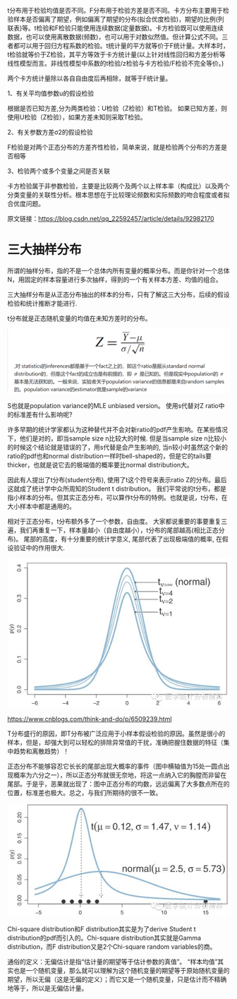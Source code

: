 t分布用于检验均值是否不同。F分布用于检验方差是否不同。卡方分布主要用于检验样本是否偏离了期望，例如偏离了期望的分布(拟合优度检验)，期望的比例(列联表)等。t检验和F检验只能使用连续数据(定量数据)。卡方检验既可以使用连续数据，也可以使用离散数据(频数)，也可以用于对数似然值。但计算公式不同。三者都可以用于回归方程系数的检验。t统计量的平方就等价于F统计量。大样本时，t检验就等价于Z检验，其平方等效于卡方统计量(以上针对线性回归和方差分析等线性模型而言。非线性模型中系数的t检验/z检验与卡方检验/F检验不完全等价。)

两个卡方统计量除以各自自由度后再相除，就等于F统计量。


1、有关平均值参数u的假设检验

根据是否已知方差,分为两类检验：U检验（Z检验）和T检验。
如果已知方差，则使用U检验（Z检验），如果方差未知则采取T检验。

2、有关参数方差σ2的假设检验

F检验是对两个正态分布的方差齐性检验，简单来说，就是检验两个分布的方差是否相等

3、检验两个或多个变量之间是否关联

卡方检验属于非参数检验，主要是比较两个及两个以上样本率（构成比）以及两个分类变量的关联性分析。根本思想在于比较理论频数和实际频数的吻合程度或者拟合优度问题。

原文链接：https://blog.csdn.net/qq_22592457/article/details/92982170

# 三大抽样分布
所谓的抽样分布，指的不是一个总体内所有变量的概率分布。而是你针对一个总体N，用固定的样本容量进行多次抽样，得到的一个有关样本方差、均值的组合。

三大抽样分布是从正态分布抽出的样本的分布，只有了解这三大分布，后续的假设检验和统计推断才能进行.

t分布就是正态随机变量的均值在未知方差时的分布。



![](pic/2021-06-16-16-42-12.png)

S也就是population variance的MLE unbiased version。
使用s代替对Z ratio中的标准差有什么影响呢?

许多早期的统计学家都认为这种替代并不会对新ratio的pdf产生影响。在某些情况下，他们是对的，即当sample size n比较大的时候.
但是当sample size n比较小的时候这个结论就是错误的了，用s代替是会产生影响的,
当n较小时虽然这个新的ratio的pdf也和normal distribution一样时bell-shaped的，但是它的tails要thicker，也就是说它去的极端值的概率要比normal distribution大。

因此有人提出了t分布(student分布), 使用了t这个符号来表示ratio Z的分布。最后这就成了统计学中众所周知的Student t distribution。
我们平常说的t分布，都是指小样本的分布。但其实正态分布，可以算作t分布的特例。也就是说，t分布，在大小样本中都是通用的。

相对于正态分布，t分布额外多了一个参数，自由度。
大家都说重要的事要重复三遍，我们再重复一下，样本量越小（自由度越小），t分布的尾部越高(相比正态分布)。
尾部的高度，有十分重要的统计学意义, 尾部代表了出现极端值的概率, 在假设验证中的作用很大.


![](pic/2021-06-16-17-06-45.png)

https://www.cnblogs.com/think-and-do/p/6509239.html

T分布盛行的原因，即T分布被广泛应用于小样本假设检验的原因。虽然是很小的样本，但是，却强大到可以轻松的排除异常值的干扰，准确把握住数据的特征（集中趋势和离散趋势）！

正态分布不能够容忍它长长的尾部出现大概率的事件（图中横轴值为15处一圆点出现概率为六分之一），所以正态分布就很无奈地，将这一点纳入它的胸膛而非留在尾部。于是乎，恶果就出现了：图中正态分布的均数，远远偏离了大多数点所在的位置，标准差也极大。总之，与我们所期待的很不一致。

![](pic/2021-06-16-17-15-31.png)

Chi-square distribution和F distribution其实是为了derive Student t distribution的pdf而引入的。Chi-square distribution其实就是Gamma distribution，而F distribution又是2个Chi-square random variables的商。

通俗的定义：无偏估计是指“估计量的期望等于估计参数的真值”。
“样本均值”其实也是一个随机变量，那么就可以理解为这个随机变量的期望等于原始随机变量的期望，所以无偏（这是无偏的定义）；而它又是一个随机变量，只是估计而不精确地等于，所以是无偏估计量。